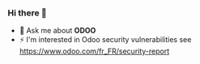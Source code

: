 ### Hi there 👋
- 💬 Ask me about **ODOO**
- ⚡ I'm interested in Odoo security vulnerabilities see https://www.odoo.com/fr_FR/security-report
